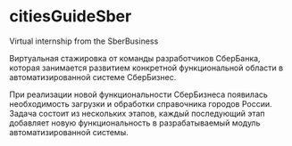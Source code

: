 # citiesGuideSber
Virtual internship from the SberBusiness

Виртуальная стажировка от команды разработчиков СберБанка, которая занимается развитием конкретной функциональной области в автоматизированной системе СберБизнес. 

При реализации новой функциональности СберБизнеса появилась необходимость загрузки и обработки справочника городов России.
Задача состоит из нескольких этапов, каждый последующий этап добавляет новую функциональность в разрабатываемый модуль автоматизированной системы.
